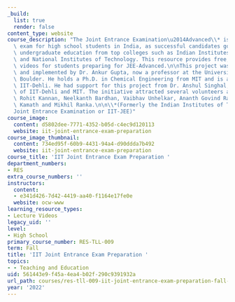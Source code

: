 ```yaml
---
_build:
  list: true
  render: false
content_type: website
course_description: "The Joint Entrance Examination\u2014Advanced\\* is a prestigious\
  \ exam for high school students in India, as successful candidates go onto pursue\
  \ undergraduate education from top colleges such as Indian Institutes of Technology\
  \ and National Institutes of Technology. This resource provides free, open-source\
  \ videos for students preparing for JEE-Advanced.\n\nThis project was conceptualized\
  \ and implemented by Dr. Ankur Gupta, now a professor at the University of Colorado\
  \ Boulder. He holds a Ph.D. in Chemical Engineering from MIT and is an alumnus of\
  \ IIT-Dehli. He had support for this project from Dr. Anshul Singhal, also an alumnus\
  \ of IIT-Dehli and MIT. The initiative attracted several volunteers at MIT, including\
  \ Rohit Kannan, Neelkanth Bardhan, Vaibhav Unhelkar, Ananth Govind Rajan, Pritish\
  \ Kamath and Mikhil Ranka.\n\n\\*(Formerly the Indian Institutes of Technology\u2014\
  Joint Entrance Examination or IIT-JEE)"
course_image:
  content: d5802dee-7771-4352-b05d-c4ec9d120113
  website: iit-joint-entrance-exam-preparation
course_image_thumbnail:
  content: 734ed95f-60b9-4431-94a4-d90ddda7b492
  website: iit-joint-entrance-exam-preparation
course_title: 'IIT Joint Entrance Exam Preparation '
department_numbers:
- RES
extra_course_numbers: ''
instructors:
  content:
  - e341d426-7d42-4419-aa40-f1164e17fe0e
  website: ocw-www
learning_resource_types:
- Lecture Videos
legacy_uid: ''
level:
- High School
primary_course_number: RES-TLL-009
term: Fall
title: 'IIT Joint Entrance Exam Preparation '
topics:
- - Teaching and Education
uid: 561443e9-f45a-4ea4-b02f-290c9391932a
url_path: courses/res-tll-009-iit-joint-entrance-exam-preparation-fall-2022
year: '2022'
---
```

